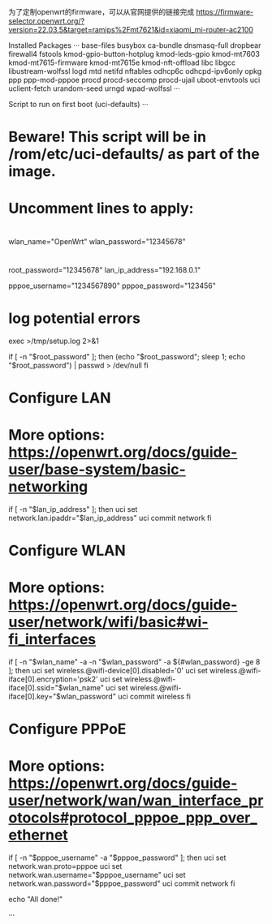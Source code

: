 为了定制openwrt的firmware，可以从官网提供的链接完成
https://firmware-selector.openwrt.org/?version=22.03.5&target=ramips%2Fmt7621&id=xiaomi_mi-router-ac2100

Installed Packages
···
base-files busybox ca-bundle dnsmasq-full dropbear firewall4 fstools kmod-gpio-button-hotplug kmod-leds-gpio kmod-mt7603 kmod-mt7615-firmware kmod-mt7615e kmod-nft-offload libc libgcc libustream-wolfssl logd mtd netifd nftables odhcp6c odhcpd-ipv6only opkg ppp ppp-mod-pppoe procd procd-seccomp procd-ujail uboot-envtools uci uclient-fetch urandom-seed urngd wpad-wolfssl	
···

Script to run on first boot (uci-defaults)
···
# Beware! This script will be in /rom/etc/uci-defaults/ as part of the image.
# Uncomment lines to apply:
#
wlan_name="OpenWrt"
wlan_password="12345678"
#
root_password="12345678"
lan_ip_address="192.168.0.1"

pppoe_username="1234567890"
pppoe_password="123456"

# log potential errors
exec >/tmp/setup.log 2>&1

if [ -n "$root_password" ]; then
  (echo "$root_password"; sleep 1; echo "$root_password") | passwd > /dev/null
fi

# Configure LAN
# More options: https://openwrt.org/docs/guide-user/base-system/basic-networking
if [ -n "$lan_ip_address" ]; then
  uci set network.lan.ipaddr="$lan_ip_address"
  uci commit network
fi

# Configure WLAN
# More options: https://openwrt.org/docs/guide-user/network/wifi/basic#wi-fi_interfaces
if [ -n "$wlan_name" -a -n "$wlan_password" -a ${#wlan_password} -ge 8 ]; then
  uci set wireless.@wifi-device[0].disabled='0'
  uci set wireless.@wifi-iface[0].encryption='psk2'
  uci set wireless.@wifi-iface[0].ssid="$wlan_name"
  uci set wireless.@wifi-iface[0].key="$wlan_password"
  uci commit wireless
fi

# Configure PPPoE
# More options: https://openwrt.org/docs/guide-user/network/wan/wan_interface_protocols#protocol_pppoe_ppp_over_ethernet
if [ -n "$pppoe_username" -a "$pppoe_password" ]; then
  uci set network.wan.proto=pppoe
  uci set network.wan.username="$pppoe_username"
  uci set network.wan.password="$pppoe_password"
  uci commit network
fi

echo "All done!"

···
